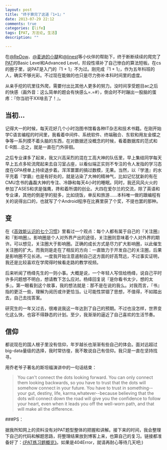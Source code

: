 ```yaml
---
layout: post
title: "终于算完了这道『1+1』"
date: 2013-07-29 22:12
comments: true
categories: [life]
tags: [PAT, 方法论, 生活]
description: ""

---
```


在[@ReDow](http://weibo.com/redow7)、[@麦迪的小腿](http://weibo.com/cloudbye)和[@linest](http://weibo.com/linest)等小伙伴的帮助下，终于断断续续的爬完了[PAT](http://pat.zju.edu.cn/)的Basic Level和Advanced Level，阶段性填补了自己惨白的算法短板。在cs的圈子里，说PAT是入门的『1 + 1』不为过。刚完成『1 + 1』，作为五年科班的人，确实不够光彩。不过现在能做的也只是尽力弥补本科时间里的虚度。

从亲手挖的坑里往外爬，需要付出比其他人更多的努力。没时间享受题目ac之后的快感（画外音：这么简单的题会有快感么=.=#），倒会时不时蹦出一股脑的蛋疼：『你当初干XX啥去了！』。


当初...
---

记得大一的时候，每天花好几个小时泡图书馆看各种IT杂志和技术书籍。在刚开始学C语言编程的时间里，我看着中间件、系统软件、终端融合、东软和用友金蝶之争等一系列摸不着头脑的东西，在对数据还没概念的时候，看着数据库的范式和E-R图…总之，就是一直在门外徘徊。

之后专业课多了起来，我又兴高采烈的混在工高大神的队伍里，早上集结同学每天早上五点多轮流爬起来去自习室占座，以看似端正实则不专注的令人发指的学习态度在GPA榜单上持续退步着。浑浑噩噩的搞过数模，无果。当然，以『学渣』的水平充着『学霸』也是有好处的，就是沾染了大神的精神气，比如记忆犹新的有在CMU念书的鑫磊大神的专注、冷静和每天4小时的睡眠。同时，我还风风火火的参加了ASES和求是强鹰，搀和着所谓的创业。大四在爱尔兰的交流，除了英语和专业课，其他的倒是学的挺多，比如烧饭，单反和旅游……本科唯一做的跟编程有关的说得出口的，也就写了个Android程序在比赛里获了个奖，不提也罢的那种。

变
---

在《[高效能认识的七个习惯](http://book.douban.com/subject/1048007/)》里看过一个观点：每个人都有属于自己的『关注圈』和『影响圈』。影响圈是个人对外界产出的途径，关注圈则意味着个人对外界的期许。可以想见，关注圈大于影响圈。正确的成长方式是尽力扩大影响圈，以此催生关注圈的扩大。而我则是走在了相反的方向：一直致力于开发自己的关注圈，后果是影响圈不见长进。一度我开始注意遏制自己这方面的好高骛远，不过事实证明，我还是比较喜欢在学爬得时候看走路的教学视频。

<!--more-->

后来听闻了杨绛先生的一则小事。大概是说，一个年轻人写信给杨绛，说自己平时许多问题想不明白，想请教下怎么应对。杨绛回复说『是你看书太少，想的太多』。第一眼看到这个故事，我的想法就是：那不是在说的我么。对我而言，『书』指的更泛一些，理解为阅历或许更恰当。让可能性禁锢了思想，不值得，不如踏出去，自己去找答案。

研究生的一年又过去，很难说我这一年达到了自己的预期。不过也没怎样，世界变化这么快，也容不得静态的计划。至少，我渐渐的逼近了自己喜欢的生活节奏。


信仰
---

都说现在的国人根子里没有信仰，年岁越长也渐渐有些自己的体会。面对远超过big-data量级的选择，我时常彷徨，我不敢说自己有信仰。我只是一直在坚持找寻。

用乔老爷子著名的斯坦福演讲中的一句话结束：

> You can't connect the dots looking forward. You can only connect them looking backwards, so you have to trust that the dots will somehow connect in your future. You have to trust in something--your gut, destiny, life, karma,whatever--because believing that the dots will connect down the road will give you the confidence to follow your heart, even when it leads you off the well-worn path, and that will make all the difference.


###PS：

据我所知网上的资料没有对PAT题型整体的把握和讲解。接下来的时间，我会整理下自己的代码和解题思路，将整理结果放到博客上来，也算自己的复习。链接都准备好了：[《PAT练习题概览》](http://biaobiaoqi.github.io/blog/2013/08/03/overcome-pat/)。如果是404Error，就请再耐心等待几天吧;)
